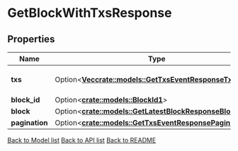 # GetBlockWithTxsResponse

## Properties

Name | Type | Description | Notes
------------ | ------------- | ------------- | -------------
**txs** | Option<[**Vec<crate::models::GetTxsEventResponseTxsInner>**](GetTxsEvent_response_txs_inner.md)> | txs are the transactions in the block. | [optional]
**block_id** | Option<[**crate::models::BlockId1**](BlockID_1.md)> |  | [optional]
**block** | Option<[**crate::models::GetLatestBlockResponseBlock**](GetLatestBlock_response_block.md)> |  | [optional]
**pagination** | Option<[**crate::models::GetTxsEventResponsePagination**](GetTxsEvent_response_pagination.md)> |  | [optional]

[Back to Model list](../README.md#documentation-for-models) [Back to API list](../README.md#documentation-for-api-endpoints) [Back to README](../README.md)


